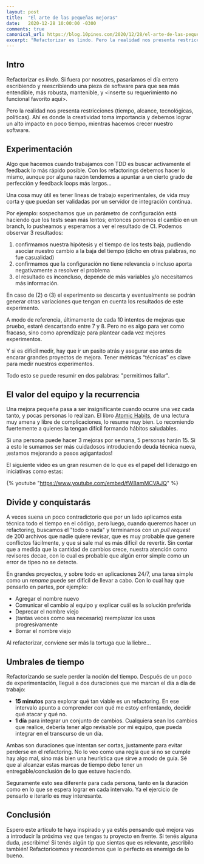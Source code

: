 ```yaml
---
layout: post
title:  "El arte de las pequeñas mejoras"
date:   2020-12-28 10:00:00 -0300
comments: true
canonical_url: https://blog.10pines.com/2020/12/28/el-arte-de-las-pequenas-mejoras/
excerpt: "Refactorizar es lindo. Pero la realidad nos presenta restricciones (tiempo, alcance, tecnológicas, políticas). Ahí es donde la creatividad toma importancia y debemos lograr un alto impacto en poco tiempo, mientras hacemos crecer nuestro software."
---
```


## Intro

Refactorizar es _lindo_. Si fuera por nosotres, pasaríamos el día entero escribiendo y reescribiendo una pieza de software para que sea más entendible, más robusta, mantenible, y <inserte su requerimiento no funcional favorito aquí>.

Pero la realidad nos presenta restricciones (tiempo, alcance, tecnológicas, políticas). Ahí es donde la creatividad toma importancia y debemos lograr un alto impacto en poco tiempo, mientras hacemos crecer nuestro software.

## Experimentación

Algo que hacemos cuando trabajamos con TDD es buscar activamente el feedback lo más rápido posible. Con los refactorings debemos hacer lo mismo, aunque por alguna razón tendemos a apuntar a un cierto grado de perfección y feedback loops más largos...

Una cosa muy útil es tener líneas de trabajo experimentales, de vida muy corta y que puedan ser validadas por un servidor de integración continua.

Por ejemplo: sospechamos que un parámetro de configuración está haciendo que los tests sean más lentos; entonces ponemos el cambio en un branch, lo pusheamos y esperamos a ver el resultado de CI. Podemos observar 3 resultados:

1. confirmamos nuestra hipótesis y el tiempo de los tests baja, pudiendo asociar nuestro cambio a la baja del tiempo (dicho en otras palabras, no fue casualidad)
1. confirmamos que la configuración no tiene relevancia o incluso aporta negativamente a resolver el problema
1. el resultado es inconcluso, depende de más variables y/o necesitamos más información.

En caso de (2) o (3) el experimento se descarta y eventualmente se podrán generar otras variaciones que tengan en cuenta los resultados de este experimento.

A modo de referencia, últimamente de cada 10 intentos de mejoras que pruebo, estaré descartando entre 7 y 8. Pero no es algo para ver como fracaso, sino como aprendizaje para plantear cada vez mejores experimentos.

Y si es difícil medir, hay que ir un pasito atrás y asegurar eso antes de encarar grandes proyectos de mejora. Tener métricas “técnicas” es clave para medir nuestros experimentos.

Todo esto se puede resumir en dos palabras: "permitirnos fallar".

## El valor del equipo y la recurrencia

Una mejora pequeña pasa a ser insignificante cuando ocurre una vez cada tanto, y pocas personas lo realizan. El libro [Atomic Habits](https://jamesclear.com/atomic-habits), de una lectura muy amena y libre de complicaciones, lo resume muy bien. Lo recomiendo fuertemente a quienes la tengan difícil formando hábitos saludables.

Si una persona puede hacer 3 mejoras por semana, 5 personas harán 15. Si a esto le sumamos ser más cuidadosos introduciendo deuda técnica nueva, ¡estamos mejorando a pasos agigantados!

El siguiente video es un gran resumen de lo que es el papel del liderazgo en iniciativas como estas:

{% youtube "https://www.youtube.com/embed/fW8amMCVAJQ" %}

## Divide y conquistarás

A veces suena un poco contradictorio que por un lado aplicamos esta técnica todo el tiempo en el código, pero luego, cuando queremos hacer un refactoring, buscamos el "todo o nada" y terminamos con un _pull request_ de 200 archivos que nadie quiere revisar, que es muy probable que genere conflictos fácilmente, y que si sale mal es más difícil de revertir. Sin contar que a medida que la cantidad de cambios crece, nuestra atención como revisores decae, con lo cual es probable que algún error simple como un error de tipeo no se detecte.

En grandes proyectos, y sobre todo en aplicaciones 24/7, una tarea simple como un _rename_ puede ser difícil de llevar a cabo. Con lo cual hay que pensarlo en partes, por ejemplo:

* Agregar el nombre nuevo
* Comunicar el cambio al equipo y explicar cuál es la solución preferida
* Deprecar el nombre viejo
* (tantas veces como sea necesario) reemplazar los usos progresivamente
* Borrar el nombre viejo

Al refactorizar, conviene ser más la tortuga que la liebre...

## Umbrales de tiempo

Refactorizando se suele perder la noción del tiempo. Después de un poco de experimentación, llegué a dos duraciones que me marcan el día a día de trabajo:

* **15 minutos** para explorar qué tan viable es un refactoring. En ese intervalo apunto a comprender con qué me estoy enfrentando, decidir qué atacar y qué no.
* **1 día** para integrar un conjunto de cambios. Cualquiera sean los cambios que realice, debería tener algo revisable por mi equipo, que pueda integrar en el transcurso de un día.

Ambas son duraciones que intentan ser cortas, justamente para evitar perderse en el refactoring. No lo veo como una regla que si no se cumple hay algo mal, sino más bien una heurística que sirve a modo de guía. Sé que al alcanzar estas marcas de tiempo debo tener un entregable/conclusión de lo que estuve haciendo.

Seguramente esto sea diferente para cada persona, tanto en la duración como en lo que se espera lograr en cada intervalo. Ya el ejercicio de pensarlo e iterarlo es muy interesante.

## Conclusión

Espero este artículo te haya inspirado y ya estés pensando qué mejora vas a introducir la próxima vez que tengas tu proyecto en frente. Si tenés alguna duda, ¡escribime! Si tenés algún tip que sientas que es relevante, ¡escribilo también! Refactoricemos y recordemos que lo perfecto es enemigo de lo bueno.
